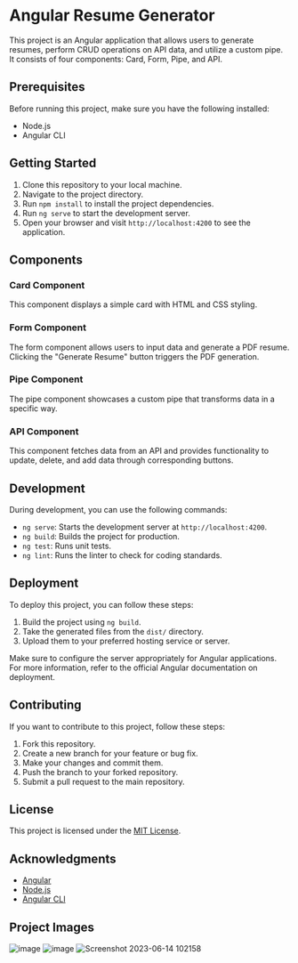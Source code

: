# Angular Resume Generator

This project is an Angular application that allows users to generate resumes, perform CRUD operations on API data, and utilize a custom pipe. It consists of four components: Card, Form, Pipe, and API.

## Prerequisites

Before running this project, make sure you have the following installed:

- Node.js
- Angular CLI

## Getting Started

1. Clone this repository to your local machine.
2. Navigate to the project directory.
3. Run `npm install` to install the project dependencies.
4. Run `ng serve` to start the development server.
5. Open your browser and visit `http://localhost:4200` to see the application.

## Components

### Card Component

This component displays a simple card with HTML and CSS styling.

### Form Component

The form component allows users to input data and generate a PDF resume. Clicking the "Generate Resume" button triggers the PDF generation.

### Pipe Component

The pipe component showcases a custom pipe that transforms data in a specific way.

### API Component

This component fetches data from an API and provides functionality to update, delete, and add data through corresponding buttons.

## Development

During development, you can use the following commands:

- `ng serve`: Starts the development server at `http://localhost:4200`.
- `ng build`: Builds the project for production.
- `ng test`: Runs unit tests.
- `ng lint`: Runs the linter to check for coding standards.

## Deployment

To deploy this project, you can follow these steps:

1. Build the project using `ng build`.
2. Take the generated files from the `dist/` directory.
3. Upload them to your preferred hosting service or server.

Make sure to configure the server appropriately for Angular applications. For more information, refer to the official Angular documentation on deployment.

## Contributing

If you want to contribute to this project, follow these steps:

1. Fork this repository.
2. Create a new branch for your feature or bug fix.
3. Make your changes and commit them.
4. Push the branch to your forked repository.
5. Submit a pull request to the main repository.

## License

This project is licensed under the [MIT License](LICENSE).

## Acknowledgments

- [Angular](https://angular.io/)
- [Node.js](https://nodejs.org/)
- [Angular CLI](https://cli.angular.io/)
  
## Project Images
![image](https://github.com/GeegPrerit/Angular-Demo-Project/assets/127297823/e23cc0a4-3c05-46cd-b5f9-bfb4ca1a1cea)
![image](https://github.com/GeegPrerit/Angular-Demo-Project/assets/127297823/7fe713a6-88e8-4cb4-89eb-7d8a2106517f)
![Screenshot 2023-06-14 102158](https://github.com/GeegPrerit/Angular-Demo-Project/assets/127297823/98eb3c5e-6112-4bfd-ba71-d2f954b0ae0f)


